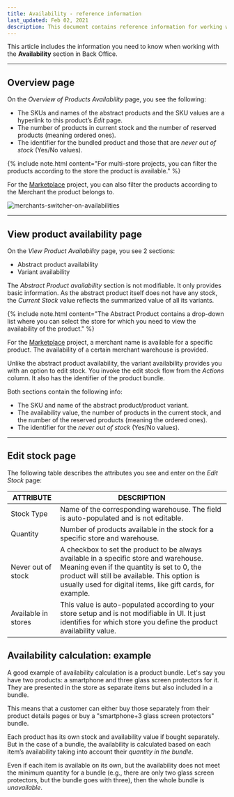 ```yaml
---
title: Availability - reference information
last_updated: Feb 02, 2021
description: This document contains reference information for working with the Availability section in Back Office.
---
```


This article includes the information you need to know when working with the **Availability** section in Back Office.

---

## Overview page

On the *Overview of Products Availability* page, you see the following:

* The SKUs and names of the abstract products and the SKU values are a hyperlink to this product’s *Edit* page.
* The number of products in current stock and the number of reserved products (meaning ordered ones).
* The identifier for the bundled product and those that are *never out of stock* (Yes/No values).

{% include note.html content="For multi-store projects, you can filter the products according to the store the product is available." %}

For the [Marketplace](/docs/marketplace/user/intro-to-spryker/marketplace-concept.html) project, you can also filter the products according to the Merchant the product belongs to.

![merchants-switcher-on-availabilities](https://spryker.s3.eu-central-1.amazonaws.com/docs/User+Guides/Back+Office+User+Guides/Availability/availability-reference-information/merchants-switcher-on-availabilities.gif)

---

## View product availability page

On the *View Product Availability* page, you see 2 sections:

* Abstract product availability
* Variant availability

The *Abstract Product availability* section is not modifiable. It only provides basic information. As the abstract product itself does not have any stock, the *Current Stock* value reflects the summarized value of all its variants.

{% include note.html content="The Abstract Product contains a drop-down list where you can select the store for which you need to view the availability of the product." %}

For the [Marketplace](/docs/marketplace/user/intro-to-spryker/marketplace-concept.html) project, a merchant name is available for a specific product. The availability of a certain merchant warehouse is provided.

Unlike the abstract product availability, the variant availability provides you with an option to edit stock. You invoke the edit stock flow from the *Actions* column. It also has the identifier of the product bundle.

Both sections contain the following info:

* The SKU and name of the abstract product/product variant.
* The availability value, the number of products in the current stock, and the number of the reserved products (meaning the ordered ones).
* The identifier for the *never out of stock* (Yes/No values).

---

## Edit stock page

The following table describes the attributes you see and enter on the *Edit Stock* page:

| ATTRIBUTE | DESCRIPTION |
|-|-|
| Stock Type | Name of the corresponding warehouse. The field is auto-populated and is not editable. |
| Quantity | Number of products available in the stock for a specific store and warehouse. |
| Never out of stock | A checkbox to set the product to be always available in a specific store and warehouse. Meaning even if the quantity is set to 0, the product will still be available. This option is usually used for digital items, like gift cards, for example. |
| Available in stores | This value is auto-populated according to your store setup and is not modifiable in UI. It just identifies for which store you define the product availability value. |

## Availability calculation: example

A good example of availability calculation is a product bundle.
Let's say you have two products: a smartphone and three glass screen protectors for it. They are presented in the store as separate items but also included in a bundle.

This means that a customer can either buy those separately from their product details pages or buy a "smartphone+3 glass screen protectors" bundle.

Each product has its own stock and availability value if bought separately.
But in the case of a bundle, the availability is calculated based on each item’s availability taking into account their *quantity in the bundle*.

Even if each item is available on its own, but the availability does not meet the minimum quantity for a bundle (e.g., there are only two glass screen protectors, but the bundle goes with three), then the whole bundle is *unavailable*.

